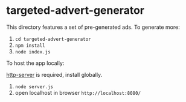 # targeted-advert-generator

This directory features a set of pre-generated ads. To generate more:
1. `cd targeted-advert-generator`
2. `npm install`
3. `node index.js`

To host the app locally:

[http-server](https://www.npmjs.com/package/http-server) is required, install globally.

1. `node server.js`
2. open localhost in browser `http://localhost:8080/`
